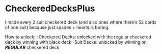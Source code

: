 # CheckeredDecksPlus
I made every 2 suit checkered deck (and also ones where there's 52 cards of one suit) because just spades + hearts is boring.

How to unlock:
-Checkered Decks: unlocked with the regular checkered deck by winning with black deck
-Suit Decks: unlocked by winning on ***REGULAR*** checkered deck
